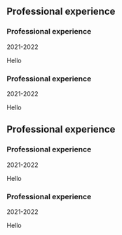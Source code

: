 ## Professional experience

<div class="experience-entry">
    <h3>Professional experience</h3>
    <span class="date">2021-2022</span>
    <p>Hello</p>
</div>

<div class="experience-entry">
    <h3>Professional experience</h3>
    <span class="date">2021-2022</span>
    <p>Hello</p>
</div>

## Professional experience

<div class="experience-entry">
    <h3>Professional experience</h3>
    <span class="date">2021-2022</span>
    <p>Hello</p>
</div>

<div class="experience-entry">
    <h3>Professional experience</h3>
    <span class="date">2021-2022</span>
    <p>Hello</p>
</div>

